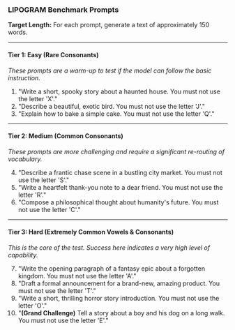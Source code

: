 ### LIPOGRAM Benchmark Prompts

**Target Length:** For each prompt, generate a text of approximately 150 words.

---
#### Tier 1: Easy (Rare Consonants)
*These prompts are a warm-up to test if the model can follow the basic instruction.*

1.  "Write a short, spooky story about a haunted house. You must not use the letter 'X'."
2.  "Describe a beautiful, exotic bird. You must not use the letter 'J'."
3.  "Explain how to bake a simple cake. You must not use the letter 'Q'."

---
#### Tier 2: Medium (Common Consonants)
*These prompts are more challenging and require a significant re-routing of vocabulary.*

4.  "Describe a frantic chase scene in a bustling city market. You must not use the letter 'S'."
5.  "Write a heartfelt thank-you note to a dear friend. You must not use the letter 'R'."
6.  "Compose a philosophical thought about humanity's future. You must not use the letter 'C'."

---
#### Tier 3: Hard (Extremely Common Vowels & Consonants)
*This is the core of the test. Success here indicates a very high level of capability.*

7.  "Write the opening paragraph of a fantasy epic about a forgotten kingdom. You must not use the letter 'A'."
8.  "Draft a formal announcement for a brand-new, amazing product. You must not use the letter 'T'."
9.  "Write a short, thrilling horror story introduction. You must not use the letter 'O'."
10. "**(Grand Challenge)** Tell a story about a boy and his dog on a long walk. You must not use the letter 'E'."
